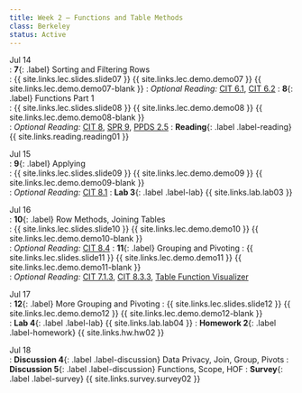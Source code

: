 ```yaml
---
title: Week 2 — Functions and Table Methods
class: Berkeley
status: Active
---
```


Jul 14  
: **7**{: .label} Sorting and Filtering Rows  
    : {{ site.links.lec.slides.slide07 }} {{ site.links.lec.demo.demo07 }} {{ site.links.lec.demo.demo07-blank }} 
: _Optional Reading:_ [CIT 6.1](https://inferentialthinking.com/chapters/06/1/Sorting_Rows.html), [CIT 6.2](https://inferentialthinking.com/chapters/06/1/Sorting_Rows.html)
: **8**{: .label} Functions Part 1  
    : {{ site.links.lec.slides.slide08 }} {{ site.links.lec.demo.demo08 }} {{ site.links.lec.demo.demo08-blank }}  
: _Optional Reading:_ [CIT 8](https://inferentialthinking.com/chapters/08/Functions_and_Tables.html), [SPR 9](https://cs.stanford.edu/people/nick/py/python-function.html), [PPDS 2.5](https://www.tomasbeuzen.com/python-programming-for-data-science/chapters/chapter2-loops-functions.html#functions)
: **Reading**{: .label .label-reading} {{ site.links.reading.reading01 }}  

Jul 15  
: **9**{: .label} Applying  
    : {{ site.links.lec.slides.slide09 }} {{ site.links.lec.demo.demo09 }} {{ site.links.lec.demo.demo09-blank }}  
: _Optional Reading:_ [CIT 8.1](https://inferentialthinking.com/chapters/08/1/Applying_a_Function_to_a_Column.html)
: **Lab 3**{: .label .label-lab} {{ site.links.lab.lab03 }}  

Jul 16  
: **10**{: .label} Row Methods, Joining Tables  
    : {{ site.links.lec.slides.slide10 }} {{ site.links.lec.demo.demo10 }} {{ site.links.lec.demo.demo10-blank }}  
: *Optional Reading:* [CIT 8.4](https://inferentialthinking.com/chapters/08/4/Joining_Tables_by_Columns.html)
: **11**{: .label} Grouping and Pivoting
    : {{ site.links.lec.slides.slide11 }} {{ site.links.lec.demo.demo11 }} {{ site.links.lec.demo.demo11-blank }}  
: _Optional Reading:_ [CIT 7.1.3](https://inferentialthinking.com/chapters/07/1/Visualizing_Categorical_Distributions.html?highlight=group#grouping-categorical-data), [CIT 8.3.3](https://inferentialthinking.com/chapters/08/3/Cross-Classifying_by_More_than_One_Variable.html?highlight=pivot#pivot-tables-rearranging-the-output-of-group), [Table Function Visualizer](http://data8.org/interactive_table_functions/)

Jul 17  
: **12**{: .label} More Grouping and Pivoting
    : {{ site.links.lec.slides.slide12 }} {{ site.links.lec.demo.demo12 }} {{ site.links.lec.demo.demo12-blank }}  
: **Lab 4**{: .label .label-lab} {{ site.links.lab.lab04 }}
: **Homework 2**{: .label .label-homework} {{ site.links.hw.hw02 }}  

Jul 18   
: **Discussion 4**{: .label .label-discussion} Data Privacy, Join, Group, Pivots
: **Discussion 5**{: .label .label-discussion} Functions, Scope, HOF
: **Survey**{: .label .label-survey} {{ site.links.survey.survey02 }}